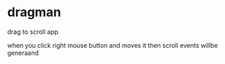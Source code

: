 # dragman
drag to scroll app

when you click right mouse button and moves it then scroll events willbe generaand
